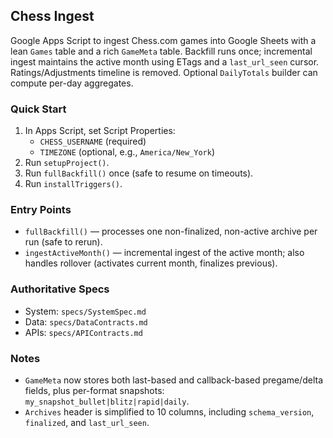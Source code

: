 ## Chess Ingest

Google Apps Script to ingest Chess.com games into Google Sheets with a lean `Games` table and a rich `GameMeta` table. Backfill runs once; incremental ingest maintains the active month using ETags and a `last_url_seen` cursor. Ratings/Adjustments timeline is removed. Optional `DailyTotals` builder can compute per-day aggregates.

### Quick Start

1. In Apps Script, set Script Properties:
   - `CHESS_USERNAME` (required)
   - `TIMEZONE` (optional, e.g., `America/New_York`)
2. Run `setupProject()`.
3. Run `fullBackfill()` once (safe to resume on timeouts).
4. Run `installTriggers()`.

### Entry Points

- `fullBackfill()` — processes one non-finalized, non-active archive per run (safe to rerun).
- `ingestActiveMonth()` — incremental ingest of the active month; also handles rollover (activates current month, finalizes previous).

### Authoritative Specs

- System: `specs/SystemSpec.md`
- Data: `specs/DataContracts.md`
- APIs: `specs/APIContracts.md`

### Notes

- `GameMeta` now stores both last-based and callback-based pregame/delta fields, plus per-format snapshots: `my_snapshot_bullet|blitz|rapid|daily`.
- `Archives` header is simplified to 10 columns, including `schema_version`, `finalized`, and `last_url_seen`.

